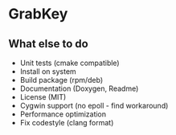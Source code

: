 # GrabKey

## What else to do

- Unit tests (cmake compatible)
- Install on system
- Build package (rpm/deb)
- Documentation (Doxygen, Readme)
- License (MIT)
- Cygwin support (no epoll - find workaround)
- Performance optimization
- Fix codestyle (clang format)
